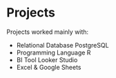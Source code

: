 # Projects
Projects worked mainly with:
* Relational Database PostgreSQL
* Programming Language R
* BI Tool Looker Studio
* Excel & Google Sheets
